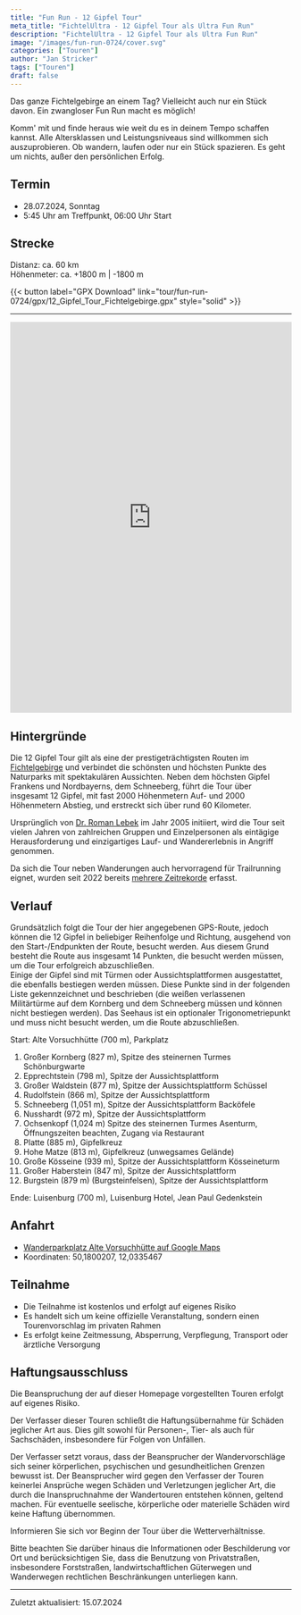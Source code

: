 ```yaml
---
title: "Fun Run - 12 Gipfel Tour"
meta_title: "FichtelUltra - 12 Gipfel Tour als Ultra Fun Run"
description: "FichtelUltra - 12 Gipfel Tour als Ultra Fun Run"
image: "/images/fun-run-0724/cover.svg"
categories: ["Touren"]
author: "Jan Stricker"
tags: ["Touren"]
draft: false
---
```


Das ganze Fichtelgebirge an einem Tag? Vielleicht auch nur ein Stück davon. Ein zwangloser Fun Run macht es möglich! 

Komm' mit und finde heraus wie weit du es in deinem Tempo schaffen kannst. Alle Altersklassen und Leistungsniveaus sind willkommen sich auszuprobieren. Ob wandern, laufen oder nur ein Stück spazieren. Es geht um nichts, außer den persönlichen Erfolg.

## Termin

* 28.07.2024, Sonntag
* 5:45 Uhr am Treffpunkt, 06:00 Uhr Start

## Strecke

Distanz: ca. 60 km <br>
Höhenmeter: ca. +1800 m | -1800 m

{{< button label="GPX Download" link="tour/fun-run-0724/gpx/12_Gipfel_Tour_Fichtelgebirge.gpx" style="solid" >}}

---

<iframe 
src="https://www.komoot.com/de-de/tour/1710757003/embed?share_token=aSCssLP790tj3O3zusQKCTfbvnWEtfRT126PbeIrKjllf1NLYN&profile=1" 
width="100%" 
height="700" 
frameborder="0" 
scrolling="no">
</iframe>

## Hintergründe

Die 12 Gipfel Tour gilt als eine der prestigeträchtigsten Routen im [Fichtelgebirge](https://www.fichtelgebirge.bayern/) und verbindet die schönsten und höchsten Punkte des Naturparks mit spektakulären Aussichten. Neben dem höchsten Gipfel Frankens und Nordbayerns, dem Schneeberg, führt die Tour über insgesamt 12 Gipfel, mit fast 2000 Höhenmetern Auf- und 2000 Höhenmetern Abstieg, und erstreckt sich über rund 60 Kilometer.

Ursprünglich von [Dr. Roman Lebek](https://www.frankenpost.de/inhalt.gipfelglueck-mal-anders-extremwanderer-laufen-ueber-zwoelf-gipfel.1dd3c86d-0a7b-4a67-b173-f32a632570df.html) im Jahr 2005 initiiert, wird die Tour seit vielen Jahren von zahlreichen Gruppen und Einzelpersonen als eintägige Herausforderung und einzigartiges Lauf- und Wandererlebnis in Angriff genommen.

Da sich die Tour neben Wanderungen auch hervorragend für Trailrunning eignet, wurden seit 2022 bereits [mehrere Zeitrekorde](https://fastestknowntime.com/route/12-gipfel-tour-germany) erfasst.

## Verlauf

Grundsätzlich folgt die Tour der hier angegebenen GPS-Route, jedoch können die 12 Gipfel in beliebiger Reihenfolge und Richtung, ausgehend von den Start-/Endpunkten der Route, besucht werden. Aus diesem Grund besteht die Route aus insgesamt 14 Punkten, die besucht werden müssen, um die Tour erfolgreich abzuschließen. <br>
Einige der Gipfel sind mit Türmen oder Aussichtsplattformen ausgestattet, die ebenfalls bestiegen werden müssen. Diese Punkte sind in der folgenden Liste gekennzeichnet und beschrieben (die weißen verlassenen Militärtürme auf dem Kornberg und dem Schneeberg müssen und können nicht bestiegen werden). Das Seehaus ist ein optionaler Trigonometriepunkt und muss nicht besucht werden, um die Route abzuschließen.

Start: Alte Vorsuchhütte (700 m), Parkplatz

1. Großer Kornberg (827 m), Spitze des steinernen Turmes Schönburgwarte
2. Epprechtstein (798 m), Spitze der Aussichtsplattform
3. Großer Waldstein (877 m), Spitze der Aussichtsplattform Schüssel
4. Rudolfstein (866 m), Spitze der Aussichtsplattform
5. Schneeberg (1,051 m), Spitze der Aussichtsplattform Backöfele
6. Nusshardt (972 m), Spitze der Aussichtsplattform
7. Ochsenkopf (1,024 m) Spitze des steinernen Turmes Asenturm, Öffnungszeiten beachten, Zugang via Restaurant
8. Platte (885 m), Gipfelkreuz
9. Hohe Matze (813 m), Gipfelkreuz (unwegsames Gelände)
10. Große Kösseine (939 m), Spitze der Aussichtsplattform Kösseineturm
11. Großer Haberstein (847 m), Spitze der Aussichtsplattform
12. Burgstein (879 m) (Burgsteinfelsen), Spitze der Aussichtsplattform

Ende: Luisenburg (700 m), Luisenburg Hotel, Jean Paul Gedenkstein


## Anfahrt

* [Wanderparkplatz Alte Vorsuchhütte auf Google Maps](https://maps.app.goo.gl/w5yLAAYB19tgVWhr7)
* Koordinaten: 50,1800207, 12,0335467

## Teilnahme

* Die Teilnahme ist kostenlos und erfolgt auf eigenes Risiko 
* Es handelt sich um keine offizielle Veranstaltung, sondern einen Tourenvorschlag im privaten Rahmen
* Es erfolgt keine Zeitmessung, Absperrung, Verpflegung, Transport oder ärztliche Versorgung

## Haftungsausschluss 

Die Beanspruchung der auf dieser Homepage vorgestellten Touren erfolgt auf eigenes Risiko. 

Der Verfasser dieser Touren schließt die Haftungsübernahme für Schäden jeglicher Art aus. Dies gilt sowohl für Personen-, Tier- als auch für Sachschäden, insbesondere für Folgen von Unfällen. 

Der Verfasser setzt voraus, dass der Beansprucher der Wandervorschläge sich seiner körperlichen, psychischen und gesundheitlichen Grenzen bewusst ist. Der Beansprucher wird gegen den Verfasser der Touren keinerlei Ansprüche wegen Schäden und Verletzungen jeglicher Art, die durch die Inanspruchnahme der Wandertouren entstehen können, geltend machen. Für eventuelle seelische, körperliche oder materielle Schäden wird keine Haftung übernommen. 

Informieren Sie sich vor Beginn der Tour über die Wetterverhältnisse. 

Bitte beachten Sie darüber hinaus die Informationen oder Beschilderung vor Ort und berücksichtigen Sie, dass die Benutzung von Privatstraßen, insbesondere Forststraßen, landwirtschaftlichen Güterwegen und Wanderwegen rechtlichen Beschränkungen unterliegen kann. 

---

Zuletzt aktualisiert: 15.07.2024